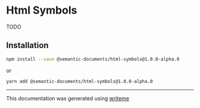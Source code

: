 # Html Symbols

TODO

## Installation

```bash
npm install --save @semantic-documents/html-symbols@1.0.0-alpha.0
```
or
```bash
yarn add @semantic-documents/html-symbols@1.0.0-alpha.0
```

---
This documentation was generated using [writeme](https://www.npmjs.com/package/@pshaw/writeme)
